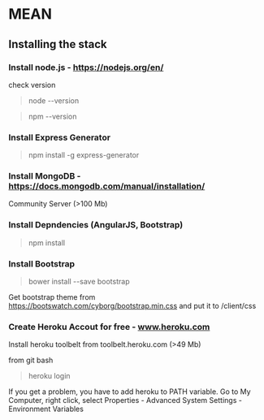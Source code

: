 # MEAN

## Installing the stack

### Install node.js - https://nodejs.org/en/

check version

>node --version

>npm --version

### Install Express Generator 

> npm install -g express-generator

### Install MongoDB - https://docs.mongodb.com/manual/installation/

Community Server (>100 Mb)

### Install Depndencies (AngularJS, Bootstrap)

> npm install

### Install Bootstrap

>bower install --save bootstrap

Get bootstrap theme from https://bootswatch.com/cyborg/bootstrap.min.css and put it to /client/css

### Create Heroku Accout for free - www.heroku.com

Install heroku toolbelt from toolbelt.heroku.com (>49 Mb)

from git bash
> heroku login

If you get a problem, you have to add heroku to PATH variable. Go to My Computer, right click, select Properties - Advanced System Settings - Environment Variables